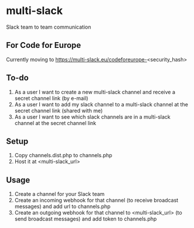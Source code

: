 # multi-slack
Slack team to team communication

## For Code for Europe
Currently moving to https://multi-slack.eu/codeforeurope-<security_hash>

## To-do
1. As a user I want to create a new multi-slack channel and receive a secret channel link (by e-mail)
2. As a user I want to add my slack channel to a multi-slack channel at the secret channel link (shared with me)
3. As a user I want to see which slack channels are in a multi-slack channel at the secret channel link

## Setup
1. Copy channels.dist.php to channels.php
2. Host it at <multi-slack_url>

## Usage
1. Create a channel for your Slack team
2. Create an incoming webhook for that channel (to receive broadcast messages) and add url to channels.php
3. Create an outgoing webhook for that channel to <multi-slack_url> (to send broadcast messages) and add token to channels.php
